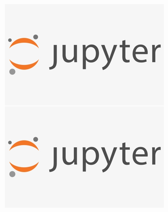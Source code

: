 ![](733-7336229_make-jupyter-notebooks-easy-to-blog-in-wordpress.png)
![](733-7336229_make-jupyter-notebooks-easy-to-blog-in-wordpress.png)
